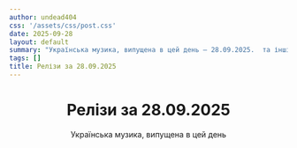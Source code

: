 ```yaml
---
author: undead404
css: '/assets/css/post.css'
date: 2025-09-28
layout: default
summary: "Українська музика, випущена в цей день – 28.09.2025.  та інші"
tags: []
title: Релізи за 28.09.2025
---
```


<main class="main-content">
  <header>
    <h1>Релізи за <time datetime="2025-09-28">28.09.2025</time></h1>
    <p class="summary">Українська музика, випущена в цей день</p>
      <ul class="tags">
      </ul>
  </header>
  <section class="releases">
  </section>
</main>